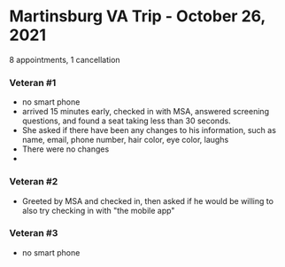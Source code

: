 # Martinsburg VA Trip - October 26, 2021
8 appointments, 1 cancellation 

### Veteran #1 
- no smart phone
- arrived 15 minutes early, checked in with MSA, answered screening questions, and found a seat taking less than 30 seconds. 
- She asked if there have been any changes to his information, such as name, email, phone number, hair color, eye color, laughs
- There were no changes 
- 
### Veteran #2 
- Greeted by MSA and checked in, then asked if he would be willing to also try checking in with "the mobile app"


### Veteran #3 
- no smart phone
